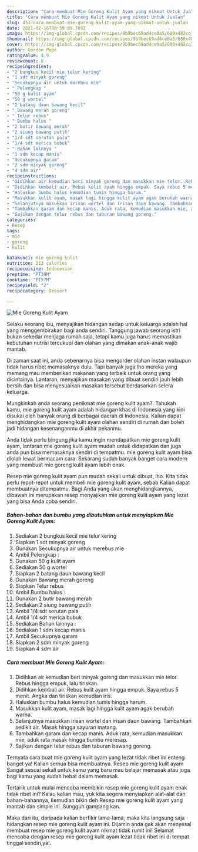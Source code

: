 ```yaml
---
description: "Cara membuat Mie Goreng Kulit Ayam yang nikmat Untuk Jualan"
title: "Cara membuat Mie Goreng Kulit Ayam yang nikmat Untuk Jualan"
slug: 453-cara-membuat-mie-goreng-kulit-ayam-yang-nikmat-untuk-jualan
date: 2021-02-16T08:59:09.709Z
image: https://img-global.cpcdn.com/recipes/9b9bec69ad4ce0a5/680x482cq70/mie-goreng-kulit-ayam-foto-resep-utama.jpg
thumbnail: https://img-global.cpcdn.com/recipes/9b9bec69ad4ce0a5/680x482cq70/mie-goreng-kulit-ayam-foto-resep-utama.jpg
cover: https://img-global.cpcdn.com/recipes/9b9bec69ad4ce0a5/680x482cq70/mie-goreng-kulit-ayam-foto-resep-utama.jpg
author: Gordon Pope
ratingvalue: 4.9
reviewcount: 6
recipeingredient:
- "2 bungkus kecil mie telur kering"
- "1 sdt minyak goreng"
- "Secukupnya air untuk merebus mie"
- " Pelengkap "
- "50 g kulit ayam"
- "50 g wortel"
- "2 batang daun bawang kecil"
- " Bawang merah goreng"
- " Telur rebus"
- " Bumbu halus "
- "2 butir bawang merah"
- "2 siung bawang putih"
- "1/4 sdt serutan pala"
- "1/4 sdt merica bubuk"
- " Bahan lainnya "
- "1 sdm kecap manis"
- "Secukupnya garam"
- "2 sdm minyak goreng"
- "4 sdm air"
recipeinstructions:
- "Didihkan air kemudian beri minyak goreng dan masukkan mie telor. Rebus hingga empuk, lalu tiriskan."
- "Didihkan kembali air. Rebus kulit ayam hingga empuk. Saya rebus 5 menit. Angka dan tiriskan kemudian iris."
- "Haluskan bumbu halus kemudian tumis hingga harum."
- "Masukkan kulit ayam, masak lagi hingga kulit ayam agak berubah warna."
- "Selanjutnya masukkan irisan wortel dan irisan daun bawang. Tambahkan sedikit air. Masak hingga sayuran matang."
- "Tambahkan garam dan kecap manis. Aduk rata, kemudian masukkan mie, aduk rata masak hingga bumbu meresap."
- "Sajikan dengan telur rebus dan taburan bawang goreng."
categories:
- Resep
tags:
- mie
- goreng
- kulit

katakunci: mie goreng kulit 
nutrition: 213 calories
recipecuisine: Indonesian
preptime: "PT39M"
cooktime: "PT57M"
recipeyield: "2"
recipecategory: Dessert

---
```



![Mie Goreng Kulit Ayam](https://img-global.cpcdn.com/recipes/9b9bec69ad4ce0a5/680x482cq70/mie-goreng-kulit-ayam-foto-resep-utama.jpg)

Selaku seorang ibu, menyajikan hidangan sedap untuk keluarga adalah hal yang menggembirakan bagi anda sendiri. Tanggung jawab seorang istri bukan sekedar menjaga rumah saja, tetapi kamu juga harus memastikan kebutuhan nutrisi tercukupi dan olahan yang dimakan anak-anak wajib mantab.

Di zaman  saat ini, anda sebenarnya bisa mengorder olahan instan walaupun tidak harus ribet memasaknya dulu. Tapi banyak juga lho mereka yang memang mau memberikan makanan yang terbaik untuk orang yang dicintainya. Lantaran, menyajikan masakan yang dibuat sendiri jauh lebih bersih dan bisa menyesuaikan masakan tersebut berdasarkan selera keluarga. 



Mungkinkah anda seorang penikmat mie goreng kulit ayam?. Tahukah kamu, mie goreng kulit ayam adalah hidangan khas di Indonesia yang kini disukai oleh banyak orang di berbagai daerah di Indonesia. Kalian dapat menghidangkan mie goreng kulit ayam olahan sendiri di rumah dan boleh jadi hidangan kesenanganmu di akhir pekanmu.

Anda tidak perlu bingung jika kamu ingin mendapatkan mie goreng kulit ayam, lantaran mie goreng kulit ayam mudah untuk didapatkan dan juga anda pun bisa memasaknya sendiri di tempatmu. mie goreng kulit ayam bisa diolah lewat bermacam cara. Sekarang sudah banyak banget cara modern yang membuat mie goreng kulit ayam lebih enak.

Resep mie goreng kulit ayam pun mudah sekali untuk dibuat, lho. Kita tidak perlu repot-repot untuk membeli mie goreng kulit ayam, sebab Kalian dapat membuatnya ditempatmu. Bagi Anda yang akan menghidangkannya, dibawah ini merupakan resep menyajikan mie goreng kulit ayam yang lezat yang bisa Anda coba sendiri.

<!--inarticleads1-->

##### Bahan-bahan dan bumbu yang dibutuhkan untuk menyiapkan Mie Goreng Kulit Ayam:

1. Sediakan 2 bungkus kecil mie telur kering
1. Siapkan 1 sdt minyak goreng
1. Gunakan Secukupnya air untuk merebus mie
1. Ambil  Pelengkap :
1. Gunakan 50 g kulit ayam
1. Sediakan 50 g wortel
1. Siapkan 2 batang daun bawang kecil
1. Gunakan  Bawang merah goreng
1. Siapkan  Telur rebus
1. Ambil  Bumbu halus :
1. Gunakan 2 butir bawang merah
1. Sediakan 2 siung bawang putih
1. Ambil 1/4 sdt serutan pala
1. Ambil 1/4 sdt merica bubuk
1. Sediakan  Bahan lainnya :
1. Sediakan 1 sdm kecap manis
1. Ambil Secukupnya garam
1. Siapkan 2 sdm minyak goreng
1. Siapkan 4 sdm air




<!--inarticleads2-->

##### Cara membuat Mie Goreng Kulit Ayam:

1. Didihkan air kemudian beri minyak goreng dan masukkan mie telor. Rebus hingga empuk, lalu tiriskan.
1. Didihkan kembali air. Rebus kulit ayam hingga empuk. Saya rebus 5 menit. Angka dan tiriskan kemudian iris.
1. Haluskan bumbu halus kemudian tumis hingga harum.
1. Masukkan kulit ayam, masak lagi hingga kulit ayam agak berubah warna.
1. Selanjutnya masukkan irisan wortel dan irisan daun bawang. Tambahkan sedikit air. Masak hingga sayuran matang.
1. Tambahkan garam dan kecap manis. Aduk rata, kemudian masukkan mie, aduk rata masak hingga bumbu meresap.
1. Sajikan dengan telur rebus dan taburan bawang goreng.




Ternyata cara buat mie goreng kulit ayam yang lezat tidak ribet ini enteng banget ya! Kalian semua bisa membuatnya. Resep mie goreng kulit ayam Sangat sesuai sekali untuk kamu yang baru mau belajar memasak atau juga bagi kamu yang sudah hebat dalam memasak.

Tertarik untuk mulai mencoba membikin resep mie goreng kulit ayam enak tidak ribet ini? Kalau kalian mau, yuk kita segera menyiapkan alat-alat dan bahan-bahannya, kemudian bikin deh Resep mie goreng kulit ayam yang mantab dan simple ini. Sungguh gampang kan. 

Maka dari itu, daripada kalian berfikir lama-lama, maka kita langsung saja hidangkan resep mie goreng kulit ayam ini. Dijamin anda gak akan menyesal membuat resep mie goreng kulit ayam nikmat tidak rumit ini! Selamat mencoba dengan resep mie goreng kulit ayam lezat tidak ribet ini di tempat tinggal sendiri,ya!.

